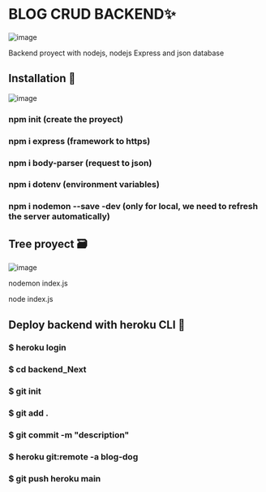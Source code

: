 
# BLOG CRUD BACKEND✨
![image](https://user-images.githubusercontent.com/88061350/180025774-1b0cb7fa-a50b-4e6a-acbd-80f9f5394c66.png)

Backend proyect with nodejs, nodejs Express and json database

## Installation 🔧

![image](https://user-images.githubusercontent.com/88061350/180027373-53fa5b87-44e7-4981-b62b-233282004f21.png)

### npm init (create the proyect)
### npm i express (framework to https)
### npm i body-parser (request to json)
### npm i dotenv (environment variables)
### npm i nodemon --save -dev (only for local, we need to refresh the server automatically)


## Tree proyect 🗃️

![image](https://user-images.githubusercontent.com/88061350/180025004-b2c20f63-d1c7-4640-9a4e-d6671ad64c18.png)

nodemon index.js

node index.js

## Deploy backend with heroku CLI 🚀

### $ heroku login
### $ cd backend_Next
### $ git init
### $ git add .
### $ git commit -m "description"
### $ heroku git:remote -a blog-dog
### $ git push heroku main
